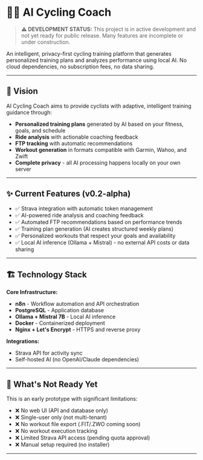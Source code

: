 # 🚴‍♂️ AI Cycling Coach

> **⚠️ DEVELOPMENT STATUS:** This project is in active development and not yet ready for public release. Many features are incomplete or under construction.

An intelligent, privacy-first cycling training platform that generates personalized training plans and analyzes performance using local AI. No cloud dependencies, no subscription fees, no data sharing.

---

## 🎯 Vision

AI Cycling Coach aims to provide cyclists with adaptive, intelligent training guidance through:

- **Personalized training plans** generated by AI based on your fitness, goals, and schedule
- **Ride analysis** with actionable coaching feedback
- **FTP tracking** with automatic recommendations
- **Workout generation** in formats compatible with Garmin, Wahoo, and Zwift
- **Complete privacy** - all AI processing happens locally on your own server

---

## ✨ Current Features (v0.2-alpha)

- ✅ Strava integration with automatic token management
- ✅ AI-powered ride analysis and coaching feedback
- ✅ Automated FTP recommendations based on performance trends
- ✅ Training plan generation (AI creates structured weekly plans)
- ✅ Personalized workouts that respect your goals and availability
- ✅ Local AI inference (Ollama + Mistral) - no external API costs or data sharing

---

## 🏗️ Technology Stack

**Core Infrastructure:**
- **n8n** - Workflow automation and API orchestration
- **PostgreSQL** - Application database
- **Ollama + Mistral 7B** - Local AI inference
- **Docker** - Containerized deployment
- **Nginx + Let's Encrypt** - HTTPS and reverse proxy

**Integrations:**
- Strava API for activity sync
- Self-hosted AI (no OpenAI/Claude dependencies)

---

## 🚧 What's Not Ready Yet

This is an early prototype with significant limitations:

- ❌ No web UI (API and database only)
- ❌ Single-user only (not multi-tenant)
- ❌ No workout file export (.FIT/.ZWO coming soon)
- ❌ No workout execution tracking
- ❌ Limited Strava API access (pending quota approval)
- ❌ Manual setup required (no installer)

---
